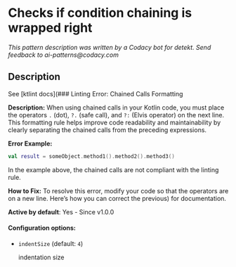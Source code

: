# Checks if condition chaining is wrapped right

_This pattern description was written by a Codacy bot for detekt. Send feedback to ai-patterns@codacy.com_

## Description

See [ktlint docs](### Linting Error: Chained Calls Formatting

**Description:**
When using chained calls in your Kotlin code, you must place the operators `.` (dot), `?.` (safe call), and `?:` (Elvis operator) on the next line. This formatting rule helps improve code readability and maintainability by clearly separating the chained calls from the preceding expressions.

**Error Example:**
```kotlin
val result = someObject.method1().method2().method3()
```
In the example above, the chained calls are not compliant with the linting rule.

**How to Fix:**
To resolve this error, modify your code so that the operators are on a new line. Here’s how you can correct the previous) for documentation.

**Active by default**: Yes - Since v1.0.0

#### Configuration options:

* ``indentSize`` (default: ``4``)

  indentation size 
